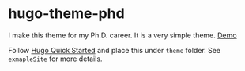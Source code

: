 # hugo-theme-phd

I make this theme for my Ph.D. career. It is a very simple theme. [Demo](zhengzangw.com)

Follow [Hugo Quick Started](https://gohugo.io/getting-started/quick-start/) and place this under `theme` folder. See `exmapleSite` for more details.
